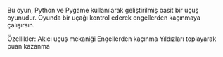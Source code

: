 Bu oyun, Python ve Pygame kullanılarak geliştirilmiş basit bir uçuş oyunudur. Oyunda bir uçağı kontrol ederek engellerden kaçınmaya çalışırsın.

Özellikler:
Akıcı uçuş mekaniği
Engellerden kaçınma
Yıldızları toplayarak puan kazanma
